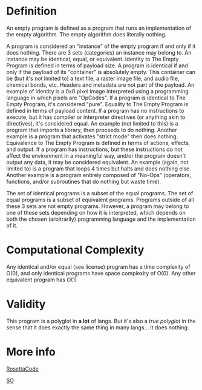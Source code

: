 # Definition
An empty program is defined as a program that runs an implementation of the empty algorithm. The empty algorithm does literally nothing.

A program is considered an "instance" of the empty program if and only if it does nothing. There are 3 sets (categories) an instance may belong to. An instance may be identical, equal, or equivalent.
Identity to The Empty Program is defined in terms of payload size. A program is identical if and only if the payload of its "container" is absolutely empty. This container can be (but it's not limited to) a text file, a raster image file, and audio file, chemical bonds, etc. Headers and metadata are not part of the payload. An example of identity is a 0x0 pixel image interpreted using a programming language in which pixels are "OpCodes". If a program is identical to The Empty Program, it's considered "pure".
Equality to The Empty Program is defined in terms of payload content. If a program has no instructions to execute, but it has compiler or interpreter directives (or anything akin to directives), it's considered equal. An example (not limited to this) is a program that imports a library, then proceeds to do nothing. Another example is a program that activates "strict mode" then does nothing.
Equivalence to The Empty Program is defined in terms of actions, effects, and output. If a program has instructions, but these instructions do not affect the environment in a meaningful way, and/or the program doesn't output any data, it may be considered equivalent. An example (again, not limited to) is a program that loops 4 times but halts and does nothing else. Another example is a program entirely composed of "No-Ops" (operators, functions, and/or subroutines that do nothing but waste time).

The set of identical programs is a subset of the equal programs. The set of equal programs is a subset of equivalent programs.
Programs outside of all these 3 sets are not empty programs. However, a program may belong to one of these sets depending on how it is interpreted, which depends on both the chosen (arbitrarily) programming language and the implementation of it.


# Computational Complexity
Any identical and/or equal (see license) program has a time complexity of O(0), and only identical programs have space complexity of O(0). Any other equivalent program has O(1)

# Validity
This program is a polyglot in **a lot** of langs. But it's also a *true polyglot* in the sense that it does exactly the same thing in many langs... it does nothing.

# More info
[RosettaCode](https://www.rosettacode.org/wiki/Empty_program)

[SO](https://stackoverflow.com/questions/3209139/is-the-time-complexity-of-the-empty-algorithm-o0)
